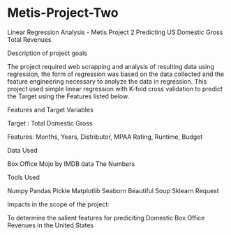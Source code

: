 # Metis-Project-Two
Linear Regression Analysis - Metis Project 2
Predicting US Domestic Gross Total Revenues

Description of project goals

The project required web scrapping and analysis of resulting data using regression, the form of regression was based on the data collected and the feature engineering necessary to analyze the data in regression. This project used simple linear regression with K-fold cross validation to predict the Target using the Features listed below. 

Features and Target Variables

Target : Total Domestic Gross

Features: Months, Years, Distributor, MPAA Rating, Runtime, Budget

Data Used

Box Office Mojo by IMDB data
The Numbers

Tools Used

Numpy
Pandas
Pickle
Matplotlib
Seaborn
Beautiful Soup
Sklearn
Request


Impacts in the scope of the project:

To determine the salient features for prediciting Domestic Box Office Revenues in the United States


